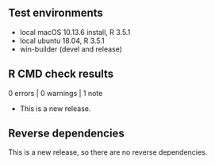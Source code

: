 ## Test environments
* local macOS 10.13.6 install, R 3.5.1
* local ubuntu 18.04, R 3.5.1
* win-builder (devel and release)

## R CMD check results

0 errors | 0 warnings | 1 note

* This is a new release.

## Reverse dependencies

This is a new release, so there are no reverse dependencies.
